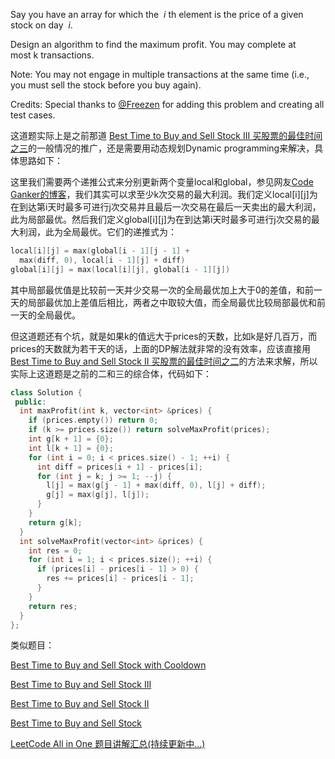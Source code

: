Say you have an array for which the  _i_ th element is the price of a given stock on day  _i_.

Design an algorithm to find the maximum profit. You may complete at most k transactions.

Note: You may not engage in multiple transactions at the same time (i.e., you must sell the stock before you buy again).

Credits: Special thanks to [@Freezen](https://oj.leetcode.com/discuss/user/Freezen) for adding this problem and creating all test cases.

这道题实际上是之前那道 [Best Time to Buy and Sell Stock III 买股票的最佳时间之三](http://www.cnblogs.com/grandyang/p/4281975.html)的一般情况的推广，还是需要用动态规划Dynamic programming来解决，具体思路如下：

这里我们需要两个递推公式来分别更新两个变量local和global，参见网友[Code Ganker的博客](http://blog.csdn.net/linhuanmars/article/details/23236995)，我们其实可以求至少k次交易的最大利润。我们定义local[i][j]为在到达第i天时最多可进行j次交易并且最后一次交易在最后一天卖出的最大利润，此为局部最优。然后我们定义global[i][j]为在到达第i天时最多可进行j次交易的最大利润，此为全局最优。它们的递推式为：

```cpp
local[i][j] = max(global[i - 1][j - 1] + 
  max(diff, 0), local[i - 1][j] + diff)
global[i][j] = max(local[i][j], global[i - 1][j])
```

其中局部最优值是比较前一天并少交易一次的全局最优加上大于0的差值，和前一天的局部最优加上差值后相比，两者之中取较大值，而全局最优比较局部最优和前一天的全局最优。

但这道题还有个坑，就是如果k的值远大于prices的天数，比如k是好几百万，而prices的天数就为若干天的话，上面的DP解法就非常的没有效率，应该直接用[Best Time to Buy and Sell Stock II 买股票的最佳时间之二](http://www.cnblogs.com/grandyang/p/4280803.html)的方法来求解，所以实际上这道题是之前的二和三的综合体，代码如下：

```cpp
class Solution {
 public:
  int maxProfit(int k, vector<int> &prices) {
    if (prices.empty()) return 0;
    if (k >= prices.size()) return solveMaxProfit(prices);
    int g[k + 1] = {0};
    int l[k + 1] = {0};
    for (int i = 0; i < prices.size() - 1; ++i) {
      int diff = prices[i + 1] - prices[i];
      for (int j = k; j >= 1; --j) {
        l[j] = max(g[j - 1] + max(diff, 0), l[j] + diff);
        g[j] = max(g[j], l[j]);
      }
    }
    return g[k];
  }
  int solveMaxProfit(vector<int> &prices) {
    int res = 0;
    for (int i = 1; i < prices.size(); ++i) {
      if (prices[i] - prices[i - 1] > 0) {
        res += prices[i] - prices[i - 1];
      }
    }
    return res;
  }
};
```

类似题目：

[Best Time to Buy and Sell Stock with Cooldown](http://www.cnblogs.com/grandyang/p/4997417.html)

[Best Time to Buy and Sell Stock III](http://www.cnblogs.com/grandyang/p/4281975.html)

[Best Time to Buy and Sell Stock II](http://www.cnblogs.com/grandyang/p/4280803.html)

[Best Time to Buy and Sell Stock](http://www.cnblogs.com/grandyang/p/4280131.html)

[LeetCode All in One 题目讲解汇总(持续更新中...)](http://www.cnblogs.com/grandyang/p/4606334.html)